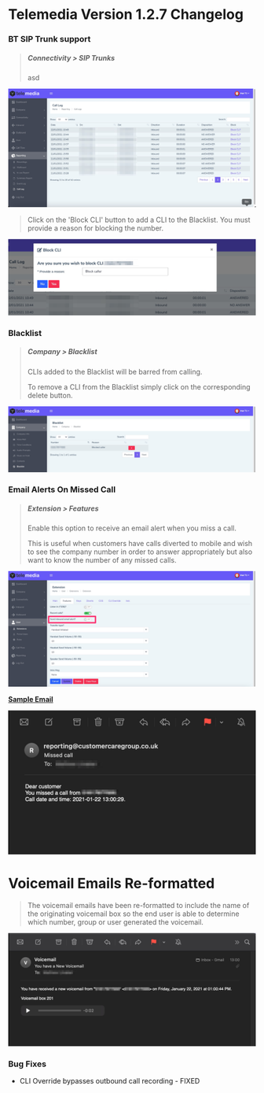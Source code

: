# Telemedia Version 1.2.7 Changelog



### BT SIP Trunk support

> ##### Connectivity > SIP Trunks
>
> asd

![re-provision](https://github.com/codebase-technology/Telemedia-Documentation/raw/master/1.2.6/images/calllog.jpg)

> Click on the 'Block CLI' button to add a CLI to the Blacklist.  You must provide a reason for blocking the number.

![re-provision](https://github.com/codebase-technology/Telemedia-Documentation/raw/master/1.2.6/images/blockcli.jpg)



### Blacklist

> ##### Company > Blacklist
>
> CLIs added to the Blacklist will be barred from calling.
>
> To remove a CLI from the Blacklist simply click on the corresponding delete button.

<img src="https://github.com/codebase-technology/Telemedia-Documentation/raw/master/1.2.6/images/blocklist.jpg" /> 



### Email Alerts On Missed Call

> ##### Extension > Features
>
> Enable this option to receive an email alert when you miss a call.
>
> This is useful when customers have calls diverted to mobile and wish to see the company number in order to answer appropriately but also want to know the number of any missed calls.

![re-provision](https://github.com/codebase-technology/Telemedia-Documentation/raw/master/1.2.6/images/emailalert.jpg)

<u>**Sample Email**</u>

![re-provision](https://github.com/codebase-technology/Telemedia-Documentation/raw/master/1.2.6/images/missedemail.jpg)



# Voicemail Emails Re-formatted

> The voicemail emails have been re-formatted to include the name of the originating voicemail box so the end user is able to determine which number, group or user generated the voicemail.

![re-provision](https://github.com/codebase-technology/Telemedia-Documentation/raw/master/1.2.6/images/voicemail.jpg)



### Bug Fixes

- CLI Override bypasses outbound call recording - FIXED

